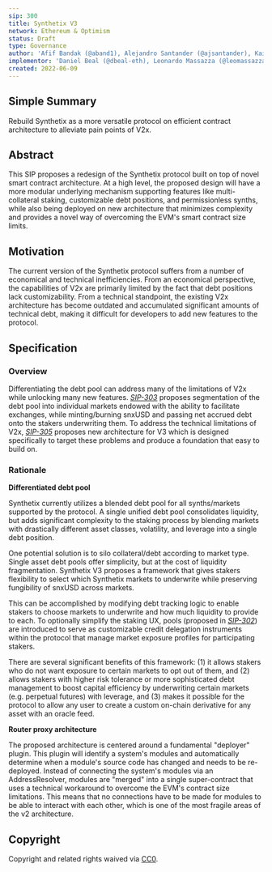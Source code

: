```yaml
---
sip: 300
title: Synthetix V3
network: Ethereum & Optimism
status: Draft
type: Governance
author: 'Afif Bandak (@aband1), Alejandro Santander (@ajsantander), Kain Warwick (@kaiynne), Noah Litvin (@noahlitvin)'
implementor: 'Daniel Beal (@dbeal-eth), Leonardo Massazza (@leomassazza), Alejandro Santander (@ajsantander)'
created: 2022-06-09
---
```


## Simple Summary

<!--"If you can't explain it simply, you don't understand it well enough." Simply describe the outcome the proposed changes intends to achieve. This should be non-technical and accessible to a casual community member.-->

Rebuild Synthetix as a more versatile protocol on efficient contract architecture to alleviate pain points of V2x.

## Abstract

<!--A short (~200 word) description of the proposed change, the abstract should clearly describe the proposed change. This is what *will* be done if the SIP is implemented, not *why* it should be done or *how* it will be done. If the SIP proposes deploying a new contract, write, "we propose to deploy a new contract that will do x".-->

This SIP proposes a redesign of the Synthetix protocol built on top of novel smart contract architecture. At a high level, the proposed design will have a more modular underlying mechanism supporting features like multi-collateral staking, customizable debt positions, and permissionless synths, while also being deployed on new architecture that minimizes complexity and provides a novel way of overcoming the EVM's smart contract size limits.

## Motivation

<!--This is the problem statement. This is the *why* of the SIP. It should clearly explain *why* the current state of the protocol is inadequate.  It is critical that you explain *why* the change is needed, if the SIP proposes changing how something is calculated, you must address *why* the current calculation is inaccurate or wrong. This is not the place to describe how the SIP will address the issue!-->

The current version of the Synthetix protocol suffers from a number of economical and technical inefficiencies. From an economical perspective, the capabilities of V2x are primarily limited by the fact that debt positions lack customizability. From a technical standpoint, the existing V2x architecture has become outdated and accumulated significant amounts of technical debt, making it difficult for developers to add new features to the protocol.

## Specification

### Overview

<!--This is a high level overview of *how* the SIP will solve the problem. The overview should clearly describe how the new feature will be implemented.-->

Differentiating the debt pool can address many of the limitations of V2x while unlocking many new features. _[SIP-303](https://sips.synthetix.io/sips/sip-303/)_ proposes segmentation of the debt pool into individual markets endowed with the ability to facilitate exchanges, while minting/burning snxUSD and passing net accrued debt onto the stakers underwriting them. To address the technical limitations of V2x, _[SIP-305](https://sips.synthetix.io/sips/sip-305/)_ proposes new architecture for V3 which is designed specifically to target these problems and produce a foundation that easy to build on.

### Rationale

<!--This is where you explain the reasoning behind how you propose to solve the problem. Why did you propose to implement the change in this way, what were the considerations and trade-offs. The rationale fleshes out what motivated the design and why particular design decisions were made. It should describe alternate designs that were considered and related work. The rationale may also provide evidence of consensus within the community, and should discuss important objections or concerns raised during discussion.-->

**Differentiated debt pool**

Synthetix currently utilizes a blended debt pool for all synths/markets supported by the protocol. A single unified debt pool consolidates liquidity, but adds significant complexity to the staking process by blending markets with drastically different asset classes, volatility, and leverage into a single debt position.

One potential solution is to silo collateral/debt according to market type. Single asset debt pools offer simplicity, but at the cost of liquidity fragmentation. Synthetix V3 proposes a framework that gives stakers flexibility to select which Synthetix markets to underwrite while preserving fungibility of snxUSD across markets.

This can be accomplished by modifying debt tracking logic to enable stakers to choose markets to underwrite and how much liquidity to provide to each. To optionally simplify the staking UX, pools (proposed in _[SIP-302](https://sips.synthetix.io/sips/sip-302/)_) are introduced to serve as customizable credit delegation instruments within the protocol that manage market exposure profiles for participating stakers.

There are several significant benefits of this framework: (1) it allows stakers who do not want exposure to certain markets to opt out of them, and (2) allows stakers with higher risk tolerance or more sophisticated debt management to boost capital efficiency by underwriting certain markets (e.g. perpetual futures) with leverage, and (3) makes it possible for the protocol to allow any user to create a custom on-chain derivative for any asset with an oracle feed.

**Router proxy architecture**

The proposed architecture is centered around a fundamental "deployer" plugin. This plugin will identify a system's modules and automatically determine when a module's source code has changed and needs to be re-deployed. Instead of connecting the system's modules via an AddressResolver, modules are "merged" into a single super-contract that uses a technical workaround to overcome the EVM's contract size limitations. This means that no connections have to be made for modules to be able to interact with each other, which is one of the most fragile areas of the v2 architecture.

## Copyright

Copyright and related rights waived via [CC0](https://creativecommons.org/publicdomain/zero/1.0/).
